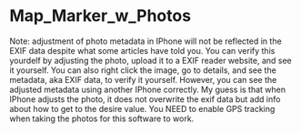 # Map_Marker_w_Photos
Note: adjustment of photo metadata in IPhone will not be reflected in the EXIF data despite what some articles have told you. You can verify this yourdelf by adjusting the photo, upload it to a EXIF reader website, and see it yourself. You can also right click the image, go to details, and see the metadata, aka EXIF data, to verify it yourself. However, you can see the adjusted metadata using another IPhone correctly. My guess is that when IPhone adjusts the photo, it does not overwrite the exif data but add info about how to get to the desire value. 
You NEED to enable GPS tracking when taking the photos for this software to work.
